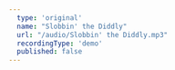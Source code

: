```yaml
---
  type: 'original'
  name: "Slobbin' the Diddly"
  url: "/audio/Slobbin' the Diddly.mp3"
  recordingType: 'demo'
  published: false
---
```

